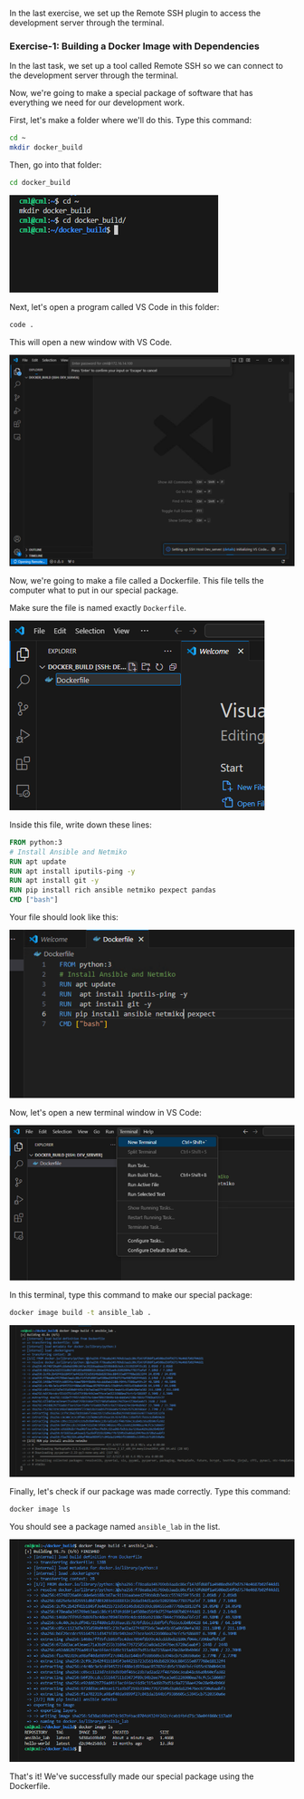 In the last exercise, we set up the Remote SSH plugin to access the development server through the terminal.

### Exercise-1: Building a Docker Image with Dependencies

In the last task, we set up a tool called Remote SSH so we can connect to the development server through the terminal.

Now, we're going to make a special package of software that has everything we need for our development work. 

First, let's make a folder where we'll do this. Type this command:

```sh
cd ~
mkdir docker_build
```

Then, go into that folder:

```sh
cd docker_build
```

![alt text](image-14.png)

Next, let's open a program called VS Code in this folder:

```sh
code .
```

This will open a new window with VS Code.

![alt text](image-15.png)

Now, we're going to make a file called a Dockerfile. This file tells the computer what to put in our special package. 

Make sure the file is named exactly `Dockerfile`.

![alt text](image-17.png)

Inside this file, write down these lines:


```dockerfile
FROM python:3
# Install Ansible and Netmiko
RUN apt update
RUN apt install iputils-ping -y
RUN apt install git -y
RUN pip install rich ansible netmiko pexpect pandas
CMD ["bash"]
```

Your file should look like this:

![alt text](image-23.png)

Now, let's open a new terminal window in VS Code:

![alt text](image-19.png)

In this terminal, type this command to make our special package:

```sh
docker image build -t ansible_lab .
```

![alt text](image-20.png)

Finally, let's check if our package was made correctly. Type this command:

```sh
docker image ls
```

You should see a package named `ansible_lab` in the list.

![alt text](image-21.png)

That's it! We've successfully made our special package using the Dockerfile.